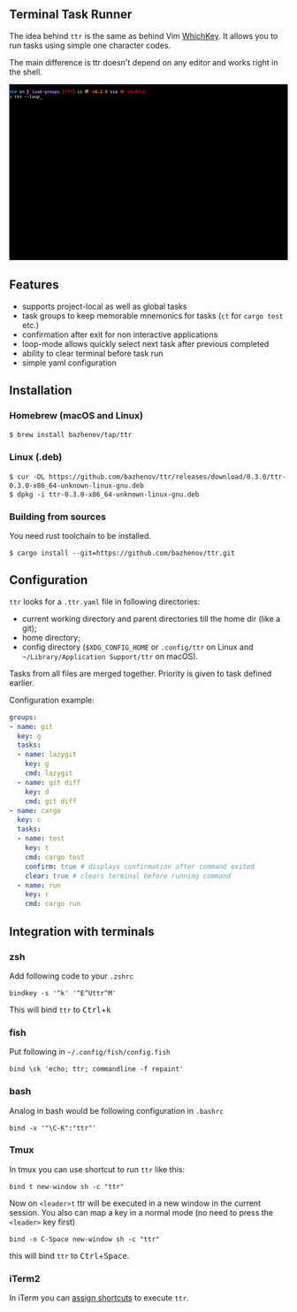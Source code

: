 ## Terminal Task Runner

The idea behind `ttr` is the same as behind Vim [WhichKey](https://github.com/folke/which-key.nvim). It allows you to run tasks using simple one character codes.

The main difference is ttr doesn't depend on any editor and works right in the shell.

![](img/movie.gif)

## Features

* supports project-local as well as global tasks
* task groups to keep memorable mnemonics for tasks (`ct` for `cargo test` etc.)
* confirmation after exit for non interactive applications
* loop-mode allows quickly select next task after previous completed
* ability to clear terminal before task run
* simple yaml configuration

## Installation

### Homebrew (macOS and Linux)

```console
$ brew install bazhenov/tap/ttr
```

### Linux (.deb)

```console
$ cur -OL https://github.com/bazhenov/ttr/releases/download/0.3.0/ttr-0.3.0-x86_64-unknown-linux-gnu.deb
$ dpkg -i ttr-0.3.0-x86_64-unknown-linux-gnu.deb
```

### Building from sources

You need rust toolchain to be installed.

```console
$ cargo install --git=https://github.com/bazhenov/ttr.git
```

## Configuration

`ttr` looks for a `.ttr.yaml` file in following directories:

* current working directory and parent directories till the home dir (like a git);
* home directory;
* config directory (`$XDG_CONFIG_HOME` or `.config/ttr` on Linux and `~/Library/Application Support/ttr` on macOS).

Tasks from all files are merged together. Priority is given to task defined earlier.

Configuration example:

```yaml
groups:
- name: git
  key: g
  tasks:
  - name: lazygit
    key: g
    cmd: lazygit
  - name: git diff
    key: d
    cmd: git diff
- name: cargo
  key: c
  tasks:
  - name: test
    key: t
    cmd: cargo test
    confirm: true # displays confirmation after command exited
    clear: true # clears terminal before running command
  - name: run
    key: r
    cmd: cargo run
```

## Integration with terminals

### zsh

Add following code to your `.zshrc`

```
bindkey -s '^k' '^E^Uttr^M'
```

This will bind `ttr` to <kbd>Ctrl</kbd>+<kbd>k</kbd>

### fish

Put following in `~/.config/fish/config.fish`

```
bind \ck 'echo; ttr; commandline -f repaint'
```

### bash

Analog in bash would be following configuration in  `.bashrc`

```
bind -x '"\C-K":"ttr"'
```

### Tmux

In tmux you can use shortcut to run `ttr` like this:

```
bind t new-window sh -c "ttr"
```

Now on `<leader>t` ttr will be executed in a new window in the current session. You also can map a key in a normal mode (no need to press the `<leader>` key first)

```
bind -n C-Space new-window sh -c "ttr"
```

this will bind `ttr` to <kbd>Ctrl</kbd>+<kbd>Space</kbd>.

### iTerm2

In iTerm you can [assign shortcuts](https://stackoverflow.com/questions/67222677/keyboard-shortcut-to-execute-a-shell-command-in-iterm2) to execute `ttr`.
